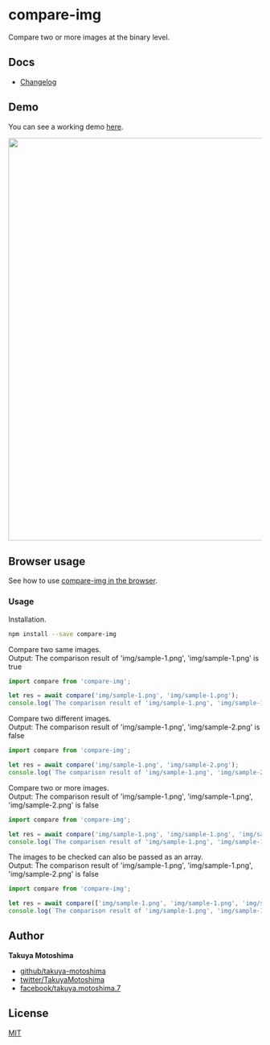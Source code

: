 # compare-img

Compare two or more images at the binary level.

## Docs
* <a href="https://github.com/takuya-motoshima/compare-img/blob/main/CHANGELOG.md" target="_blank">Changelog</a>

## Demo
You can see a working demo [here](https://takuya-motoshima.github.io/compare-img/demo).

<img src="[screencaps/demo.jpg](https://raw.githubusercontent.com/takuya-motoshima/js-camera/main/screencaps/demo.jpg)" width="800">

## Browser usage
See how to use [compare-img in the browser](https://github.com/takuya-motoshima/compare-img/tree/main/browser-examples).

### Usage

Installation.
```sh
npm install --save compare-img
```

Compare two same images.  
Output: The comparison result of 'img/sample-1.png', 'img/sample-1.png' is true  
```js
import compare from 'compare-img';

let res = await compare('img/sample-1.png', 'img/sample-1.png');
console.log(`The comparison result of 'img/sample-1.png', 'img/sample-1.png' is ${res}`);
```

Compare two different images.  
Output: The comparison result of 'img/sample-1.png', 'img/sample-2.png' is false  
```js
import compare from 'compare-img';

let res = await compare('img/sample-1.png', 'img/sample-2.png');
console.log(`The comparison result of 'img/sample-1.png', 'img/sample-2.png' is ${res}`);
```

Compare two or more images.  
Output: The comparison result of 'img/sample-1.png', 'img/sample-1.png', 'img/sample-2.png' is false  
```js
import compare from 'compare-img';

let res = await compare('img/sample-1.png', 'img/sample-1.png', 'img/sample-2.png');
console.log(`The comparison result of 'img/sample-1.png', 'img/sample-1.png', 'img/sample-2.png' is ${res}`);
```

The images to be checked can also be passed as an array.  
Output: The comparison result of 'img/sample-1.png', 'img/sample-1.png', 'img/sample-2.png' is false  
```js
import compare from 'compare-img';

let res = await compare(['img/sample-1.png', 'img/sample-1.png', 'img/sample-2.png']);
console.log(`The comparison result of 'img/sample-1.png', 'img/sample-1.png', 'img/sample-2.png' is ${res}`);
```

## Author

**Takuya Motoshima**

* [github/takuya-motoshima](https://github.com/takuya-motoshima)
* [twitter/TakuyaMotoshima](https://twitter.com/TakuyaMotoshima)
* [facebook/takuya.motoshima.7](https://www.facebook.com/takuya.motoshima.7)

## License

[MIT](LICENSE)